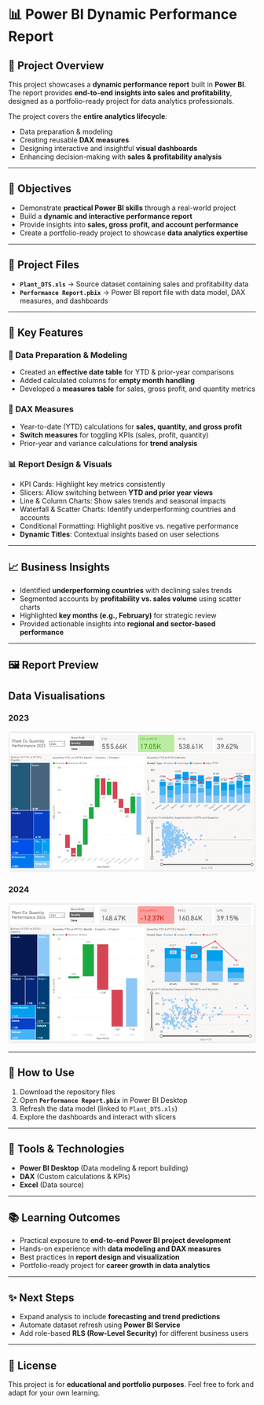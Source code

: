 # 📊 Power BI Dynamic Performance Report  

## 📌 Project Overview  
This project showcases a **dynamic performance report** built in **Power BI**. The report provides **end-to-end insights into sales and profitability**, designed as a portfolio-ready project for data analytics professionals.  

The project covers the **entire analytics lifecycle**:  
- Data preparation & modeling  
- Creating reusable **DAX measures**  
- Designing interactive and insightful **visual dashboards**  
- Enhancing decision-making with **sales & profitability analysis**  

---

## 🎯 Objectives  
- Demonstrate **practical Power BI skills** through a real-world project  
- Build a **dynamic and interactive performance report**  
- Provide insights into **sales, gross profit, and account performance**  
- Create a portfolio-ready project to showcase **data analytics expertise**  

---

## 📂 Project Files  
- **`Plant_DTS.xls`** → Source dataset containing sales and profitability data  
- **`Performance Report.pbix`** → Power BI report file with data model, DAX measures, and dashboards  

---

## 🔑 Key Features  

### 📅 Data Preparation & Modeling  
- Created an **effective date table** for YTD & prior-year comparisons  
- Added calculated columns for **empty month handling**  
- Developed a **measures table** for sales, gross profit, and quantity metrics  

### 📐 DAX Measures  
- Year-to-date (YTD) calculations for **sales, quantity, and gross profit**  
- **Switch measures** for toggling KPIs (sales, profit, quantity)  
- Prior-year and variance calculations for **trend analysis**  

### 📊 Report Design & Visuals  
- KPI Cards: Highlight key metrics consistently  
- Slicers: Allow switching between **YTD and prior year views**  
- Line & Column Charts: Show sales trends and seasonal impacts  
- Waterfall & Scatter Charts: Identify underperforming countries and accounts  
- Conditional Formatting: Highlight positive vs. negative performance  
- **Dynamic Titles**: Contextual insights based on user selections  

---

## 📈 Business Insights  
- Identified **underperforming countries** with declining sales trends  
- Segmented accounts by **profitability vs. sales volume** using scatter charts  
- Highlighted **key months (e.g., February)** for strategic review  
- Provided actionable insights into **regional and sector-based performance**  

---

## 🖼️ Report Preview  
## Data Visualisations

### 2023
![2023 Data Visualisation](docs/2023%20Data%20Visualisation.png)

### 2024
![2024 Data Visualisation](docs/2024%20Data%20Visualisation.png)



---

## 🚀 How to Use  
1. Download the repository files  
2. Open **`Performance Report.pbix`** in Power BI Desktop  
3. Refresh the data model (linked to `Plant_DTS.xls`)  
4. Explore the dashboards and interact with slicers  

---

## 🧰 Tools & Technologies  
- **Power BI Desktop** (Data modeling & report building)  
- **DAX** (Custom calculations & KPIs)  
- **Excel** (Data source)  

---

## 📚 Learning Outcomes  
- Practical exposure to **end-to-end Power BI project development**  
- Hands-on experience with **data modeling and DAX measures**  
- Best practices in **report design and visualization**  
- Portfolio-ready project for **career growth in data analytics**  

---

## ✨ Next Steps  
- Expand analysis to include **forecasting and trend predictions**  
- Automate dataset refresh using **Power BI Service**  
- Add role-based **RLS (Row-Level Security)** for different business users  

---

## 📄 License  
This project is for **educational and portfolio purposes**. Feel free to fork and adapt for your own learning.  

